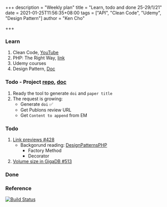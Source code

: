 +++
description = "Weekly plan"
title = "Learn, todo and done 25-29/1/21"
date = 2021-01-25T11:56:35+08:00
tags = ["API", "Clean Code", "Udemy", "Design Pattern"]
author = "Ken Cho"

+++  
### Learn
1. Clean Code, [YouTube](https://www.youtube.com/watch?v=7EmboKQH8lM)
2. PHP: The Right Way, [link](https://phptherightway.com/)
3. Udemy courses
4. Design Pattern, [Doc](https://designpatternsphp.readthedocs.io/en/latest/README.html)

### Todo - Project [repo](https://github.com/kencho51/mint_doi), [doc](https://docs.google.com/document/d/1CopK9e9QclOd91WRN1LREEBefMDb5cWoHiElj3IfKLc/edit#)
1. Ready the tool to generate `doi` and `paper title`  
2. The request is growing:
    - Generate `doi` ✅
    - Get Publons review URL  
    - Get `Content to append` from EM

### Todo
1. [Link previews #428](https://github.com/gigascience/gigadb-website/issues/428)
    - Backgorund reading: [DesignPatternsPHP](https://designpatternsphp.readthedocs.io/en/latest/README.html)
        - Factory Method  
        - Decorator  
2. [Volume size in GigaDB #513](https://github.com/gigascience/gigadb-website/issues/531)  

### Done


### Reference


[![Build Status](https://travis-ci.com/kencho51/gigathing.svg?branch=master)](https://travis-ci.com/kencho51/gigathing)

